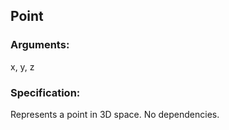 ## Point
### Arguments: 
x, y, z
### Specification: 
Represents a point in 3D space. No dependencies.
